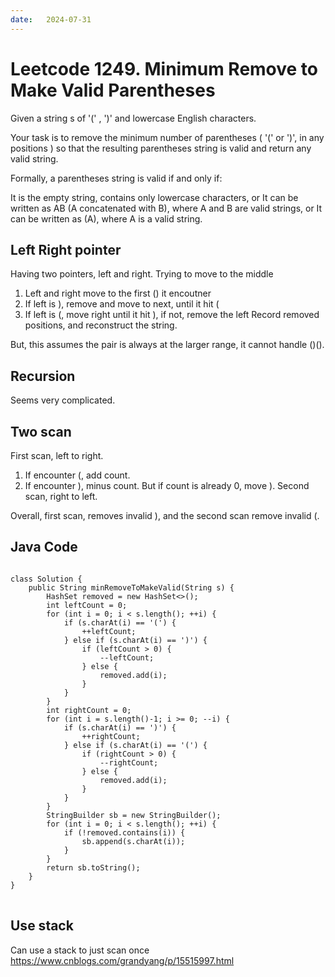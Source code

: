 ```yaml
---
date:   2024-07-31
---
```


# Leetcode 1249. Minimum Remove to Make Valid Parentheses

Given a string s of '(' , ')' and lowercase English characters.

Your task is to remove the minimum number of parentheses ( '(' or ')', in any positions ) so that the resulting parentheses string is valid and return any valid string.

Formally, a parentheses string is valid if and only if:

It is the empty string, contains only lowercase characters, or
It can be written as AB (A concatenated with B), where A and B are valid strings, or
It can be written as (A), where A is a valid string.

## Left Right pointer
Having two pointers, left and right. Trying to move to the middle
  1. Left and right move to the first () it encoutner
  2. If left is ), remove and move to next, until it hit (
  3. If left is (, move right until it hit ), if not, remove the left
Record removed positions, and reconstruct the string.

But, this assumes the pair is always at the larger range, it cannot handle ()().

## Recursion
Seems very complicated.

## Two scan
First scan, left to right.
  1. If encounter (, add count.
  2. If encounter ), minus count. But if count is already 0, move ).
Second scan, right to left.

Overall, first scan, removes invalid ), and the second scan remove invalid (.

## Java Code
<pre>
<code>
class Solution {
    public String minRemoveToMakeValid(String s) {
        HashSet<Integer> removed = new HashSet<>();
        int leftCount = 0;
        for (int i = 0; i < s.length(); ++i) {
            if (s.charAt(i) == '(') {
                ++leftCount;
            } else if (s.charAt(i) == ')') {
                if (leftCount > 0) {
                    --leftCount;
                } else {
                    removed.add(i);
                }
            }
        }
        int rightCount = 0;
        for (int i = s.length()-1; i >= 0; --i) {
            if (s.charAt(i) == ')') {
                ++rightCount;
            } else if (s.charAt(i) == '(') {
                if (rightCount > 0) {
                    --rightCount;
                } else {
                    removed.add(i);
                }
            }
        }
        StringBuilder sb = new StringBuilder();
        for (int i = 0; i < s.length(); ++i) {
            if (!removed.contains(i)) {
                sb.append(s.charAt(i));
            }
        }
        return sb.toString();
    }
}
</code>
</pre>

## Use stack
Can use a stack to just scan once
https://www.cnblogs.com/grandyang/p/15515997.html